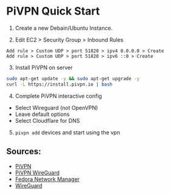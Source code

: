 # PiVPN Quick Start

1. Create a new Debain/Ubuntu Instance.

2. Edit EC2 > Security Group > Inbound Rules
```
Add rule > Custom UDP > port 51820 > ipv4 0.0.0.0 > Create
Add rule > Custom UDP > port 51820 > ipv6 ::0 > Create
```

3. Install PiVPN on server
```bash
sudo apt-get update -y && sudo apt-get upgrade -y
curl -L https://install.pivpn.io | bash
```

4. Complete PiVPN interactive config
  - Select Wireguard (not OpenVPN)
  - Leave default options
  - Select Cloudflare for DNS

5. `pivpn add` devices and start using the vpn


## Sources:
- [PiVPN](https://pivpn.io)
- [PiVPN WireGuard](https://docs.pivpn.io/wireguard/)
- [Fedora Network Manager](https://fedoramagazine.org/configure-wireguard-vpns-with-networkmanager/)
- [WireGuard](https://www.wireguard.com)
